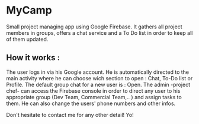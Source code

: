 # MyCamp

   Small project managing app using Google Firebase. It gathers all project members in groups, offers a chat service and a To Do list in order to keep all of them updated.

## How it works :
   The user logs in via his Google account. He is automatically directed to the main activity where he can choose wich section to open : Chat, To-Do list or Profile.
   The default group chat for a new user is : Open.  The admin -project chef- can access the Firebase console in order to direct any user to his appropriate group (Dev Team, Commercial Team,.. ) and assign tasks to them. He can also change the users' phone numbers and other infos. 


   Don't hesitate to contact me for any other detail! Yo!
